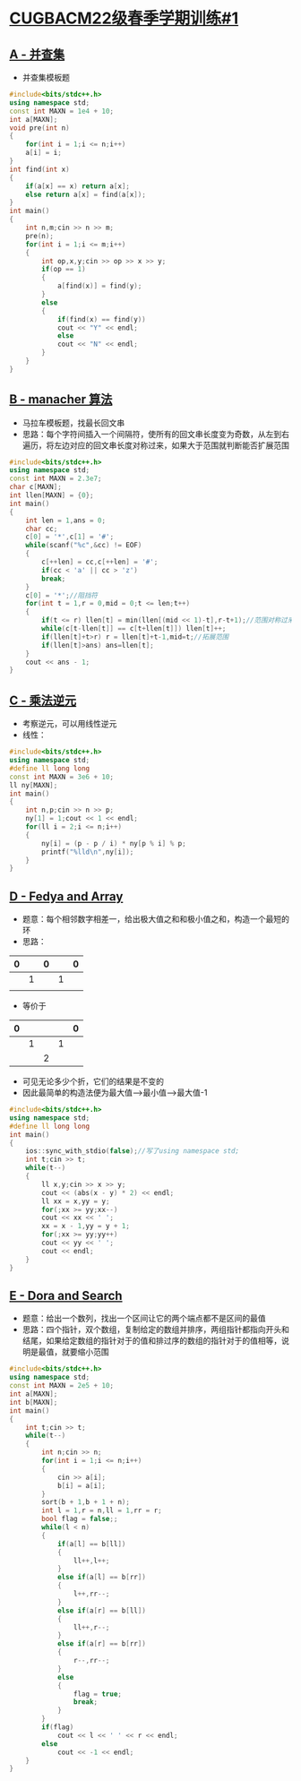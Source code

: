 # [CUGBACM22级春季学期训练#1](https://vjudge.net/contest/545174)

## [A - 并查集](https://vjudge.net/contest/545174#problem/A)

* 并查集模板题

```c++
#include<bits/stdc++.h>
using namespace std;
const int MAXN = 1e4 + 10;
int a[MAXN];
void pre(int n)
{
	for(int i = 1;i <= n;i++)
	a[i] = i;
}
int find(int x)
{
	if(a[x] == x) return a[x];
	else return a[x] = find(a[x]);
}
int main()
{
	int n,m;cin >> n >> m;
	pre(n);
	for(int i = 1;i <= m;i++)
	{
		int op,x,y;cin >> op >> x >> y;
		if(op == 1)
		{
			a[find(x)] = find(y);
		}
		else
		{
			if(find(x) == find(y))
			cout << "Y" << endl;
			else
			cout << "N" << endl;
		}
	}
}
```

## [B - manacher 算法](https://vjudge.net/contest/545174#problem/B)

* 马拉车模板题，找最长回文串
* 思路：每个字符间插入一个间隔符，使所有的回文串长度变为奇数，从左到右遍历，将左边对应的回文串长度对称过来，如果大于范围就判断能否扩展范围

```c++
#include<bits/stdc++.h>
using namespace std;
const int MAXN = 2.3e7;
char c[MAXN];
int llen[MAXN] = {0};
int main()
{
	int len = 1,ans = 0;
	char cc;
	c[0] = '*',c[1] = '#';
	while(scanf("%c",&cc) != EOF)
	{
		c[++len] = cc,c[++len] = '#';
		if(cc < 'a' || cc > 'z')
		break;
	}
	c[0] = '*';//阻挡符
	for(int t = 1,r = 0,mid = 0;t <= len;t++)
	{
		if(t <= r) llen[t] = min(llen[(mid << 1)-t],r-t+1);//范围对称过来，但是不超过范围
		while(c[t-llen[t]] == c[t+llen[t]]) llen[t]++;
		if(llen[t]+t>r) r = llen[t]+t-1,mid=t;//拓展范围
		if(llen[t]>ans) ans=llen[t];
	}
	cout << ans - 1;
}
```

## [C - 乘法逆元](https://vjudge.net/contest/545174#problem/C)

* 考察逆元，可以用线性逆元
* 线性：

```c++
#include<bits/stdc++.h>
using namespace std;
#define ll long long
const int MAXN = 3e6 + 10;
ll ny[MAXN];
int main()
{
	int n,p;cin >> n >> p;
	ny[1] = 1;cout << 1 << endl;
	for(ll i = 2;i <= n;i++)
	{
		ny[i] = (p - p / i) * ny[p % i] % p;
		printf("%lld\n",ny[i]);
	}
}
```

## [D - Fedya and Array](https://vjudge.net/contest/545174#problem/D)

* 题意：每个相邻数字相差一，给出极大值之和和极小值之和，构造一个最短的环
* 思路：

| 0    |      | 0    |      | 0    |
| ---- | ---- | ---- | ---- | ---- |
|      | 1    |      | 1    |      |
|      |      |      |      |      |

* 等价于

| 0    |      |      |      | 0    |
| ---- | ---- | ---- | ---- | ---- |
|      | 1    |      | 1    |      |
|      |      | 2    |      |      |

* 可见无论多少个折，它们的结果是不变的
* 因此最简单的构造法便为最大值-->最小值-->最大值-1

```c++
#include<bits/stdc++.h>
using namespace std;
#define ll long long
int main()
{
	ios::sync_with_stdio(false);//写了using namespace std;
	int t;cin >> t;
	while(t--)
	{
		ll x,y;cin >> x >> y;
		cout << (abs(x - y) * 2) << endl;
		ll xx = x,yy = y;
		for(;xx >= yy;xx--)
		cout << xx << ' ';
		xx = x - 1,yy = y + 1;
		for(;xx >= yy;yy++)
		cout << yy << ' ';
		cout << endl;
	}
}
```

## [E - Dora and Search](https://vjudge.net/contest/545174#problem/E)

* 题意：给出一个数列，找出一个区间让它的两个端点都不是区间的最值
* 思路：四个指针，双个数组，复制给定的数组并排序，两组指针都指向开头和结尾，如果给定数组的指针对于的值和排过序的数组的指针对于的值相等，说明是最值，就要缩小范围

```c++
#include<bits/stdc++.h>
using namespace std;
const int MAXN = 2e5 + 10;
int a[MAXN];
int b[MAXN];
int main()
{
	int t;cin >> t;
	while(t--)
	{
		int n;cin >> n;
		for(int i = 1;i <= n;i++)
		{
			cin >> a[i];
			b[i] = a[i];
		}
		sort(b + 1,b + 1 + n);
		int l = 1,r = n,ll = 1,rr = r;
		bool flag = false;;
		while(l < n)
		{
			if(a[l] == b[ll])
			{
				ll++,l++;
			}
			else if(a[l] == b[rr])
			{
				l++,rr--;
			}
			else if(a[r] == b[ll])
			{
				ll++,r--;
			}
			else if(a[r] == b[rr])
			{
				r--,rr--;
			}
			else
			{
				flag = true;
				break;
			}
		}
		if(flag)
			cout << l << ' ' << r << endl;
		else
			cout << -1 << endl;
	}
}
```

